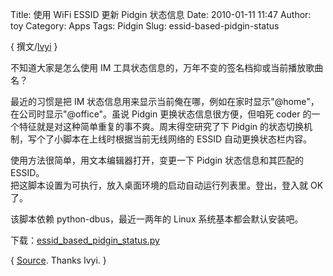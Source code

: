 Title: 使用 WiFi ESSID 更新 Pidgin 状态信息
Date: 2010-01-11 11:47
Author: toy
Category: Apps
Tags: Pidgin
Slug: essid-based-pidgin-status

{ 撰文/[lvyi](http://lvscar.info) }

不知道大家是怎么使用 IM
工具状态信息的，万年不变的签名档抑或当前播放歌曲名？

最近的习惯是把 IM
状态信息用来显示当前俺在哪，例如在家时显示"@home"，在公司时显示"@office"。虽说
Pidgin 更换状态信息很方便，但咱死 coder
的一个特征就是对这种简单重复的事不爽。周末得空研究了下 Pidgin
的状态切换机制，写个了小脚本在上线时根据当前无线网络的 ESSID
自动更换状态栏内容。

使用方法很简单，用文本编辑器打开，变更一下 Pidgin 状态信息和其匹配的
ESSID。  
把这脚本设置为可执行，放入桌面环境的启动自动运行列表里。登出，登入就 OK
了。

该脚本依赖 python-dbus，最近一两年的 Linux 系统基本都会默认安装吧。

下载：[essid\_based\_pidgin\_status.py](http://svn:svn@svn.lvscar.info/4fun/essid-based-pidgin-status/essid\_based\_pidgin\_status.py)

{
[Source](http://blog.lvscar.info/2010/1/11/essid\_based\_pidgin\_status/).
Thanks lvyi. }
